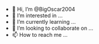 - 👋 Hi, I’m @BigOscar2004
- 👀 I’m interested in ...
- 🌱 I’m currently learning ...
- 💞️ I’m looking to collaborate on ... 
- 📫 How to reach me ...

<!---
BigOscar2004/BigOscar2004 is a ✨ special ✨ repository because its `README.md` (this file) appears on your GitHub profile.
You can click the Preview link to take a look at your changes.
--->
